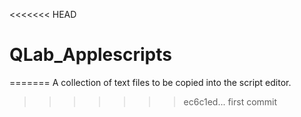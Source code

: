 <<<<<<< HEAD
# QLab_Applescripts
=======
A collection of text files to be copied into the script editor.
>>>>>>> ec6c1ed... first commit
